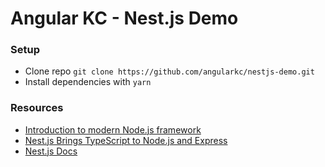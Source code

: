 # Angular KC - Nest.js Demo


### Setup
* Clone repo `git clone https://github.com/angularkc/nestjs-demo.git`
* Install dependencies with `yarn`


### Resources
* [Introduction to modern Node.js framework](https://kamilmysliwiec.com/nest-release-canditate-is-here-introduction-modern-node-js-framework)
* [Nest.js Brings TypeScript to Node.js and Express](https://auth0.com/blog/nestjs-brings-typescript-to-nodejs-and-express/)
* [Nest.js Docs](https://docs.nestjs.com/)

